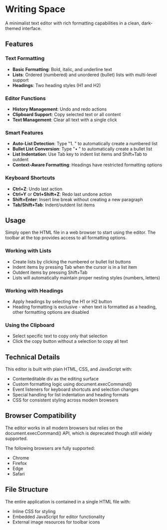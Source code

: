 # Writing Space

A minimalist text editor with rich formatting capabilities in a clean, dark-themed interface.

## Features

### Text Formatting
- **Basic Formatting**: Bold, italic, and underline text
- **Lists**: Ordered (numbered) and unordered (bullet) lists with multi-level support
- **Headings**: Two heading styles (H1 and H2)

### Editor Functions
- **History Management**: Undo and redo actions
- **Clipboard Support**: Copy selected text or all content
- **Text Management**: Clear all text with a single click

### Smart Features
- **Auto-List Detection**: Type "1. " to automatically create a numbered list
- **Bullet List Conversion**: Type "• " to automatically create a bullet list
- **List Indentation**: Use Tab key to indent list items and Shift+Tab to outdent
- **Context-Aware Formatting**: Headings have restricted formatting options

### Keyboard Shortcuts
- **Ctrl+Z**: Undo last action
- **Ctrl+Y** or **Ctrl+Shift+Z**: Redo last undone action
- **Shift+Enter**: Insert line break without creating a new paragraph
- **Tab/Shift+Tab**: Indent/outdent list items

## Usage

Simply open the HTML file in a web browser to start using the editor. The toolbar at the top provides access to all formatting options.

### Working with Lists
- Create lists by clicking the numbered or bullet list buttons
- Indent items by pressing Tab when the cursor is in a list item
- Outdent items by pressing Shift+Tab
- Lists will automatically maintain proper nesting styles (numbers, letters)

### Working with Headings
- Apply headings by selecting the H1 or H2 button
- Heading formatting is exclusive - when text is formatted as a heading, other formatting options are disabled

### Using the Clipboard
- Select specific text to copy only that selection
- Click the copy button without a selection to copy all text

## Technical Details

This editor is built with plain HTML, CSS, and JavaScript with:
- Contenteditable div as the editing surface
- Custom formatting logic using document.execCommand()
- Event listeners for keyboard shortcuts and selection changes
- Special handling for list indentation and heading formats
- CSS for consistent styling across modern browsers

## Browser Compatibility

The editor works in all modern browsers but relies on the document.execCommand() API, which is deprecated though still widely supported.

The following browsers are fully supported:
- Chrome
- Firefox
- Edge
- Safari

## File Structure

The entire application is contained in a single HTML file with:
- Inline CSS for styling
- Embedded JavaScript for editor functionality
- External image resources for toolbar icons
